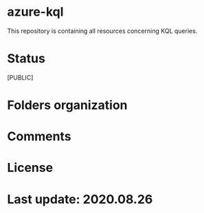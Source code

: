 # azure-kql

This repository is containing all resources concerning KQL queries.

# Status

[PUBLIC]

# Folders organization

# Comments

# License

# Last update: 2020.08.26
